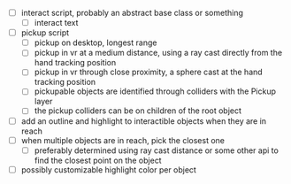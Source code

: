 
- [ ] interact script, probably an abstract base class or something
  - [ ] interact text
- [ ] pickup script
  - [ ] pickup on desktop, longest range
  - [ ] pickup in vr at a medium distance, using a ray cast directly from the hand tracking position
  - [ ] pickup in vr through close proximity, a sphere cast at the hand tracking position
  - [ ] pickupable objects are identified through colliders with the Pickup layer
  - [ ] the pickup colliders can be on children of the root object
- [ ] add an outline and highlight to interactible objects when they are in reach
- [ ] when multiple objects are in reach, pick the closest one
  - [ ] preferably determined using ray cast distance or some other api to find the closest point on the object
- [ ] possibly customizable highlight color per object
